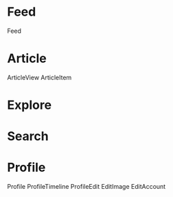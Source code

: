 # Feed
Feed

# Article
ArticleView
ArticleItem

# Explore

# Search

# Profile
Profile
ProfileTimeline
ProfileEdit
EditImage
EditAccount